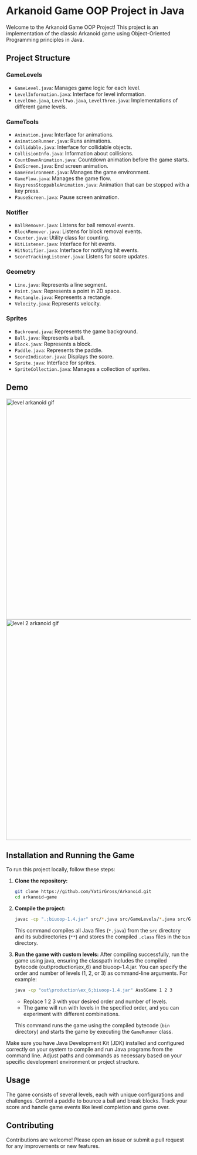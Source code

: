 # Arkanoid Game OOP Project in Java

Welcome to the Arkanoid Game OOP Project! This project is an implementation of the classic Arkanoid game using Object-Oriented Programming principles in Java.

## Project Structure

### GameLevels
- `GameLevel.java`: Manages game logic for each level.
- `LevelInformation.java`: Interface for level information.
- `LevelOne.java`, `LevelTwo.java`, `LevelThree.java`: Implementations of different game levels.

### GameTools
- `Animation.java`: Interface for animations.
- `AnimationRunner.java`: Runs animations.
- `Collidable.java`: Interface for collidable objects.
- `CollisionInfo.java`: Information about collisions.
- `CountDownAnimation.java`: Countdown animation before the game starts.
- `EndScreen.java`: End screen animation.
- `GameEnvironment.java`: Manages the game environment.
- `GameFlow.java`: Manages the game flow.
- `KeypressStoppableAnimation.java`: Animation that can be stopped with a key press.
- `PauseScreen.java`: Pause screen animation.

### Notifier
- `BallRemover.java`: Listens for ball removal events.
- `BlockRemover.java`: Listens for block removal events.
- `Counter.java`: Utility class for counting.
- `HitListener.java`: Interface for hit events.
- `HitNotifier.java`: Interface for notifying hit events.
- `ScoreTrackingListener.java`: Listens for score updates.

### Geometry
- `Line.java`: Represents a line segment.
- `Point.java`: Represents a point in 2D space.
- `Rectangle.java`: Represents a rectangle.
- `Velocity.java`: Represents velocity.

### Sprites
- `Backround.java`: Represents the game background.
- `Ball.java`: Represents a ball.
- `Block.java`: Represents a block.
- `Paddle.java`: Represents the paddle.
- `ScoreIndicator.java`: Displays the score.
- `Sprite.java`: Interface for sprites.
- `SpriteCollection.java`: Manages a collection of sprites.

## Demo
<!-- For the first GIF -->
<img src="https://github.com/YatirGross/Arkanoid/assets/155381822/05dbc3fd-d921-42fe-92c2-7ee566347cb7" alt="level arkanoid gif" style="width: 600px; height: auto;">

<!-- For the second GIF -->
<img src="https://github.com/YatirGross/Arkanoid/assets/155381822/93c220c9-67a8-4da2-bd67-6d07d5a5473c" alt="level 2 arkanoid gif" style="width: 600px; height: auto;">



## Installation and Running the Game

To run this project locally, follow these steps:

1. **Clone the repository:**
    ```bash
    git clone https://github.com/YatirGross/Arkanoid.git
    cd arkanoid-game
    ```

2. **Compile the project:**
    ```bash
    javac -cp ".;biuoop-1.4.jar" src/*.java src/GameLevels/*.java src/GameTools/*.java src/geometry/*.java src/Notifier/*.java src/sprites/*.java -d out\production\ex_6
    ```
    This command compiles all Java files (`*.java`) from the `src` directory and its subdirectories (`**`) and stores the compiled `.class` files in the `bin` directory.

3. **Run the game with custom levels:**
   After compiling successfully, run the game using java, ensuring the classpath includes the compiled bytecode (out\production\ex_6) and biuoop-1.4.jar. You can specify the order and number of 
   levels (1, 2, or 3) as command-line arguments. For example:
    ```bash
    java -cp "out\production\ex_6;biuoop-1.4.jar" Ass6Game 1 2 3
    ```
    - Replace 1 2 3 with your desired order and number of levels.
    - The game will run with levels in the specified order, and you can experiment with different combinations.
    

    This command runs the game using the compiled bytecode (`bin` directory) and starts the game by executing the `GameRunner` class.


Make sure you have Java Development Kit (JDK) installed and configured correctly on your system to compile and run Java programs from the command line. Adjust paths and commands as necessary based on your specific development environment or project structure.


## Usage

The game consists of several levels, each with unique configurations and challenges. Control a paddle to bounce a ball and break blocks. 
Track your score and handle game events like level
completion and game over.


## Contributing
Contributions are welcome! Please open an issue or submit a pull request for any improvements or new features.
